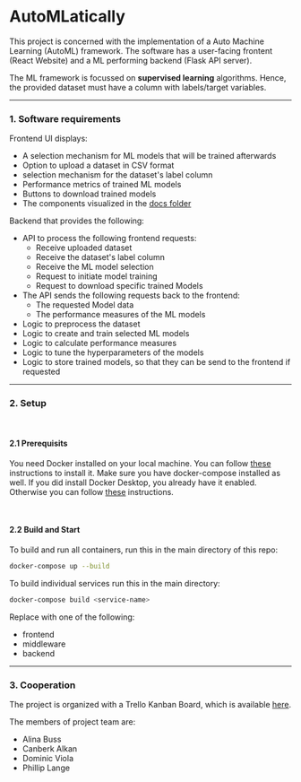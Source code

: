 # AutoMLatically

This project is concerned with the implementation of a Auto Machine Learning (AutoML) framework. 
The software has a user-facing frontent (React Website) and a ML performing backend (Flask API server).

The ML framework is focussed on **supervised learning** algorithms. Hence, the provided dataset must have a column with labels/target variables.

---
### 1. Software requirements
Frontend UI displays:
- A selection mechanism for ML models that will be trained afterwards
- Option to upload a dataset in CSV format
- selection mechanism for the dataset's label column
- Performance metrics of trained ML models
- Buttons to download trained models
- The components visualized in the [docs folder](./docs/)

Backend that provides the following:
- API to process the following frontend requests: 
    - Receive uploaded dataset 
    - Receive the dataset's label column
    - Receive the ML model selection 
    - Request to initiate model training
    - Request to download specific trained Models
- The API sends the following requests back to the frontend:
    - The requested Model data
    - The performance measures of the ML models
- Logic to preprocess the dataset
- Logic to create and train selected ML models
- Logic to calculate performance measures
- Logic to tune the hyperparameters of the models
- Logic to store trained models, so that they can be send to the frontend if requested
---

### 2. Setup

<br>

#### 2.1 Prerequisits
You need Docker installed on your local machine. You can follow [these](https://docs.docker.com/engine/install/) instructions to install it. Make sure you have docker-compose installed as well. If you did install Docker Desktop, you already have it enabled. Otherwise you can follow [these](https://docs.docker.com/compose/install/) instructions. 

<br>

#### 2.2 Build and Start
To build and run all containers, run this in the main directory of this repo:

```bash
docker-compose up --build
```

To build individual services run this in the main directory:

```bash
docker-compose build <service-name>
```

Replace <service-name> with one of the following:
- frontend
- middleware
- backend

---
### 3. Cooperation

The project is organized with a Trello Kanban Board, which is available [here](https://trello.com/b/lVgtr38t/automlatically).

The members of project team are:
- Alina Buss
- Canberk Alkan
- Dominic Viola
- Phillip Lange
